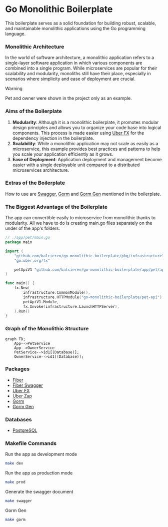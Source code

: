# Go Monolithic Boilerplate

This boilerplate serves as a solid foundation for building robust, scalable, and maintainable monolithic applications using the Go programming language.

### Monolithic Architecture

In the world of software architecture, a monolithic application refers to a single-layer software application in which various components are combined into a single program. While microservices are popular for their scalability and modularity, monoliths still have their place, especially in scenarios where simplicity and ease of deployment are crucial.

> [!WARNING]
> Pet and owner were shown in the project only as an example.

### Aims of the Boilerplate

1. **Modularity**: Although it is a monolithic boilerplate, it promotes modular design principles and allows you to organize your code base into logical components. This process is made easier using [Uber FX](https://github.com/uber-go/fx) for the dependency injection in the boilerplate.
2. **Scalability**: While a monolithic application may not scale as easily as a microservice, this example provides best practices and patterns to help you scale your application efficiently as it grows.
3. **Ease of Deployment**: Application deployment and management become easier with a single deployable unit compared to a distributed microservices architecture.

### Extras of the Boilerplate

How to use are [Swagger](https://github.com/gofiber/swagger), [Gorm](https://gorm.io/index.html) and [Gorm Gen](https://gorm.io/gen/) mentioned in the boilerplate.

### The Biggest Advantage of the Boilerplate

The app can convertible easily to microservice from monolithic thanks to modularity. All we have to do is creating main.go files separately on the under of the app's folders.

```go
// ./app/pet/main.go
package main

import (
	"github.com/balcieren/go-monolithic-boilerplate/pkg/infrastructure"
	"go.uber.org/fx"

	petApiV1 "github.com/balcieren/go-monolithic-boilerplate/app/pet/api/v1"
)

func main() {
	fx.New(
		infrastructure.CommonModule(),
		infrastructure.HTTPModule("go-monolithic-boilerplate/pet-api"),
		petApiV1.Module,
		fx.Invoke(infrastructure.LaunchHTTPServer),
	).Run()
}

```

### Graph of the Monolithic Structure
```mermaid
graph TD;
    App-->PetService
    App-->OwnerService
    PetService-->id1[(Database)];
    OwnerService-->id1[(Database)];
```


### Packages

-   [Fiber](https://github.com/gofiber/fiber)
-   [Fiber Swagger](https://github.com/gofiber/swagger)
-   [Uber FX](https://github.com/uber-go/fx)
-   [Uber Zap](https://github.com/uber-go/zap)
-   [Gorm](https://gorm.io/index.html)
-   [Gorm Gen](https://gorm.io/gen/)

### Databases

-   [PostgreSQL](https://www.postgresql.org/)

### Makefile Commands

Run the app as development mode

```bash
make dev
```

Run the app as production mode

```bash
make prod
```

Generate the swagger document

```bash
make swagger
```

Gorm Gen

```bash
make gorm
```
